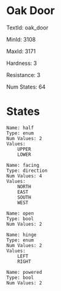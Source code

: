 # Oak Door

TextId: oak_door

MinId: 3108

MaxId: 3171

Hardness: 3

Resistance: 3


Num States: 64

# States
```
Name: half
Type: enum
Num Values: 2
Values:
    UPPER
    LOWER

Name: facing
Type: direction
Num Values: 4
Values:
    NORTH
    EAST
    SOUTH
    WEST

Name: open
Type: bool
Num Values: 2

Name: hinge
Type: enum
Num Values: 2
Values:
    LEFT
    RIGHT

Name: powered
Type: bool
Num Values: 2
```